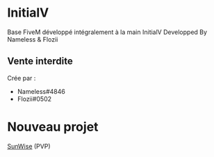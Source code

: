 # InitialV

Base FiveM développé intégralement à la main 
 InitialV Developped By Nameless & Flozii

## Vente interdite

 Crée par :
 - Nameless#4846
 - Flozii#0502

# Nouveau projet
 [SunWise](https://discord.gg/K5tKtXpg7P) (PVP)
